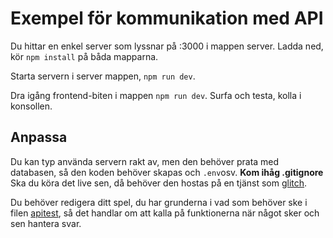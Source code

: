 # Exempel för kommunikation med API

Du hittar en enkel server som lyssnar på :3000 i mappen server.
Ladda ned, kör `npm install` på båda mapparna.

Starta servern i server mappen, `npm run dev`.

Dra igång frontend-biten i mappen `npm run dev`.
Surfa och testa, kolla i konsollen.

## Anpassa

Du kan typ använda servern rakt av, men den behöver prata med databasen, så den koden behöver skapas och `.env`osv. **Kom ihåg .gitignore**
Ska du köra det live sen, då behöver den hostas på en tjänst som [glitch](https://glitch.com).

Du behöver redigera ditt spel, du har grunderna i vad som behöver ske i filen [apitest](./apitest.js), så det handlar om att kalla på funktionerna när något sker och sen hantera svar.


